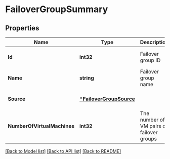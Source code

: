 # FailoverGroupSummary

## Properties
Name | Type | Description | Notes
------------ | ------------- | ------------- | -------------
**Id** | **int32** | Failover group ID | [optional] [default to null]
**Name** | **string** | Failover group name | [optional] [default to null]
**Source** | [***FailoverGroupSource**](FailoverGroupSource.md) |  | [optional] [default to null]
**NumberOfVirtualMachines** | **int32** | The number of VM pairs of failover groups | [optional] [default to null]

[[Back to Model list]](../README.md#documentation-for-models) [[Back to API list]](../README.md#documentation-for-api-endpoints) [[Back to README]](../README.md)

